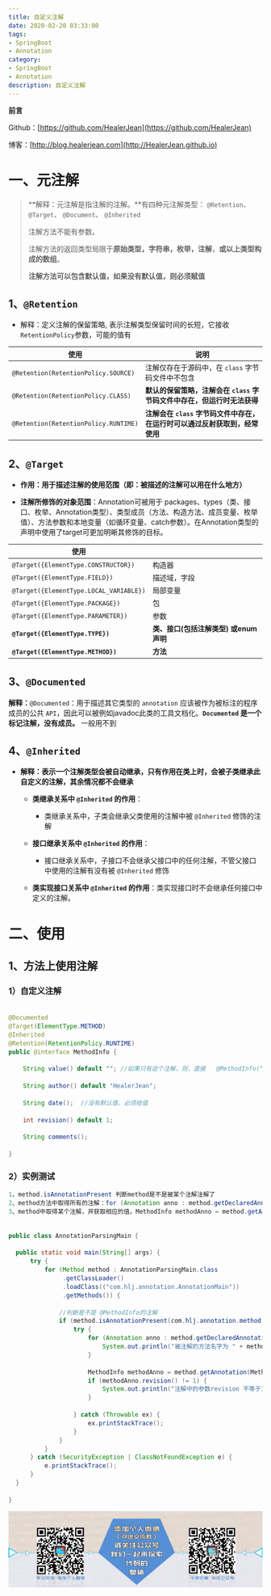```yaml
---
title: 自定义注解
date: 2020-02-20 03:33:00
tags: 
- SpringBoot
- Annotation
category: 
- SpringBoot
- Annotation
description: 自定义注解
---
```


**前言**     

 Github：[https://github.com/HealerJean](https://github.com/HealerJean)         

 博客：[http://blog.healerjean.com](http://HealerJean.github.io)          



# 一、元注解

> **解释：元注解是指注解的注解。**有四种元注解类型：    `@Retention`、 `@Target`、 `@Document`、 `@Inherited`     
>
> 注解方法不能有参数。    
>
> 注解方法的返回类型局限于**原始类型，字符串，枚举，注解**，**或以上类型构成的数组**。    
>
> **注解方法可以包含默认值，如果没有默认值，则必须赋值**     



## 1、`@Retention`

- 解释：定义注解的保留策略, 表示注解类型保留时间的长短，它接收`RetentionPolicy`参数，可能的值有  

| 使用                                  | 说明                                                         |
| ------------------------------------- | ------------------------------------------------------------ |
| `@Retention(RetentionPolicy.SOURCE)`  | 注解仅存在于源码中，在 `class` 字节码文件中不包含            |
| `@Retention(RetentionPolicy.CLASS)`   | **默认的保留策略，注解会在 `class` 字节码文件中存在，但运行时无法获得** |
| `@Retention(RetentionPolicy.RUNTIME)` | **注解会在 `class` 字节码文件中存在，在运行时可以通过反射获取到，经常使用** |



## 2、`@Target`

- **作用：用于描述注解的使用范围（即：被描述的注解可以用在什么地方）**

- **注解所修饰的对象范围**：Annotation可被用于 packages、types（类、接口、枚举、Annotation类型）、类型成员（方法、构造方法、成员变量、枚举值）、方法参数和本地变量（如循环变量、catch参数）。在Annotation类型的声明中使用了target可更加明晰其修饰的目标。

| 使用                                    |                                       |
| --------------------------------------- | ------------------------------------- |
| `@Target({ElementType.CONSTRUCTOR})`    | 构造器                                |
| `@Target({ElementType.FIELD})`          | 描述域，字段                          |
| `@Target({ElementType.LOCAL_VARIABLE})` | 局部变量                              |
| `@Target({ElementType.PACKAGE})`        | 包                                    |
| `@Target({ElementType.PARAMETER})`      | 参数                                  |
| **`@Target({ElementType.TYPE})`**       | **类、接口(包括注解类型) 或enum声明** |
| **`@Target({ElementType.METHOD})`**     | **方法**                              |



## 3、`@Documented`

**解释：**`@Documented`：用于描述其它类型的 `annotation` 应该被作为被标注的程序成员的公共 `API`，因此可以被例如javadoc此类的工具文档化。**`Documented` 是一个标记注解，没有成员。** 一般用不到



## 4、`@Inherited`

- **解释：表示一个注解类型会被自动继承，只有作用在类上时，会被子类继承此自定义的注解，其余情况都不会继承**    

  - **类继承关系中 `@Inherited` 的作用**：
    - 类继承关系中，子类会继承父类使用的注解中被 `@Inherited` 修饰的注解

  - **接口继承关系中 `@Inherited` 的作用**：
    - 接口继承关系中，子接口不会继承父接口中的任何注解，不管父接口中使用的注解有没有被 `@Inherited` 修饰

  - **类实现接口关系中 `@Inherited` 的作用**：类实现接口时不会继承任何接口中定义的注解。



# 二、使用

## 1、方法上使用注解

### 1）自定义注解

```java

@Documented
@Target(ElementType.METHOD)
@Inherited
@Retention(RetentionPolicy.RUNTIME)
public @interface MethodInfo {

    String value() default ""; //如果只有这个注解，则，直接   @MethodInfo("Healerjean");

    String author() default "HealerJean";

    String date();  //没有默认值，必须给值

    int revision() default 1;

    String comments();

}


```

### 2）实例测试

```java
1、method.isAnnotationPresent 判断method是不是被某个注解注解了
2、method方法中取得所有的注解：for (Annotation anno : method.getDeclaredAnnotations()) 
3、method中取得某个注解，并获取相应的值，MethodInfo methodAnno = method.getAnnotation(MethodInfo.class); 
```

```java

public class AnnotationParsingMain {

  public static void main(String[] args) {
      try {
          for (Method method : AnnotationParsingMain.class
               .getClassLoader()
               .loadClass(("com.hlj.annotation.AnnotationMain"))
               .getMethods()) {

              //判断是不是 @MethodInfo的注解
              if (method.isAnnotationPresent(com.hlj.annotation.method.MethodInfo.class)) {
                  try {
                      for (Annotation anno : method.getDeclaredAnnotations()) {
                          System.out.println("被注解的方法名字为 " + method + " : " + anno);
                      }

                      MethodInfo methodAnno = method.getAnnotation(MethodInfo.class);
                      if (methodAnno.revision() != 1) {
                          System.out.println("注解中的参数revision 不等于1,: " + method);
                      }

                  } catch (Throwable ex) {
                      ex.printStackTrace();
                  }
              }
          }
      } catch (SecurityException | ClassNotFoundException e) {
          e.printStackTrace();
      }
  }

}

```













![ContactAuthor](https://raw.githubusercontent.com/HealerJean/HealerJean.github.io/master/assets/img/artical_bottom.jpg)





<link rel="stylesheet" href="https://unpkg.com/gitalk/dist/gitalk.css">

<script src="https://unpkg.com/gitalk@latest/dist/gitalk.min.js"></script> 
<div id="gitalk-container"></div>    
 <script type="text/javascript">
    var gitalk = new Gitalk({
		clientID: `1d164cd85549874d0e3a`,
		clientSecret: `527c3d223d1e6608953e835b547061037d140355`,
		repo: `HealerJean.github.io`,
		owner: 'HealerJean',
		admin: ['HealerJean'],
		id: 'euIVL4om0i7Pcjy3',
    });
    gitalk.render('gitalk-container');
</script> 
